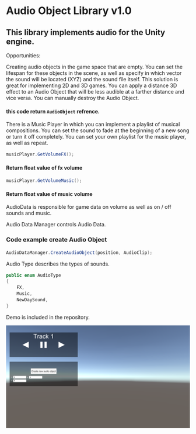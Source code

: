  # Audio Object Library v1.0

## This library implements audio for the Unity engine.

Opportunities:

Creating audio objects in the game space that are empty. You can set the lifespan for these objects in the scene, as well as specify in which vector the sound will be located (XYZ) and the sound file itself. This solution is great for implementing 2D and 3D games. You can apply a distance 3D effect to an Audio Object that will be less audible at a farther distance and vice versa. You can manually destroy the Audio Object.



#### this code return `AudioObject` refrence.


There is a Music Player in which you can implement a playlist of musical compositions. You can set the sound to fade at the beginning of a new song or turn it off completely. You can set your own playlist for the music player, as well as repeat.

``` C#
musicPlayer.GetVolumeFX();
```
#### Return float value of fx volume
``` C#
musicPlayer.GetVolumeMusic();
```
#### Return float value of music volume

AudioData is responsible for game data on volume as well as on / off sounds and music.

Audio Data Manager controls Audio Data.

### Code example create Audio Object
``` C#
AudioDataManager.CreateAudioObject(position, AudioClip);
```

Audio Type describes the types of sounds.

``` C#
public enum AudioType
{
    FX,
    Music,
    NewDaySound,
}
```

Demo is included in the repository.

![](https://raw.githubusercontent.com/Siphoin/AudioObjectLibrary/main/demo_screen.png)

